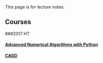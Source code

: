 

This page is for lecture notes.


## Courses

###2017 HT
#### [Advanced Numerical Algorithms with Python](advanced_algorithms/)

#### [CAGD](cagd/)

